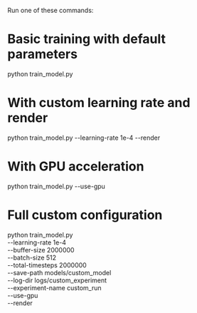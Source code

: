 Run one of these commands: 

# Basic training with default parameters
python train_model.py

# With custom learning rate and render
python train_model.py --learning-rate 1e-4 --render

# With GPU acceleration
python train_model.py --use-gpu

# Full custom configuration
python train_model.py \
    --learning-rate 1e-4 \
    --buffer-size 2000000 \
    --batch-size 512 \
    --total-timesteps 2000000 \
    --save-path models/custom_model \
    --log-dir logs/custom_experiment \
    --experiment-name custom_run \
    --use-gpu \
    --render
